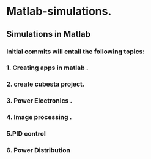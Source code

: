 # Matlab-simulations.
## Simulations in Matlab
### Initial commits  will entail the following topics: 
### 1. Creating apps in matlab .
### 2. create  cubesta project.
### 3. Power Electronics .
### 4. Image processing .
### 5.PID control
### 6. Power Distribution 

